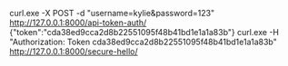 curl.exe -X POST -d "username=kylie&password=123" http://127.0.0.1:8000/api-token-auth/       
{"token":"cda38ed9cca2d8b22551095f48b41bd1e1a1a83b"}
curl.exe -H "Authorization: Token cda38ed9cca2d8b22551095f48b41bd1e1a1a83b" http://127.0.0.1:8000/secure-hello/
